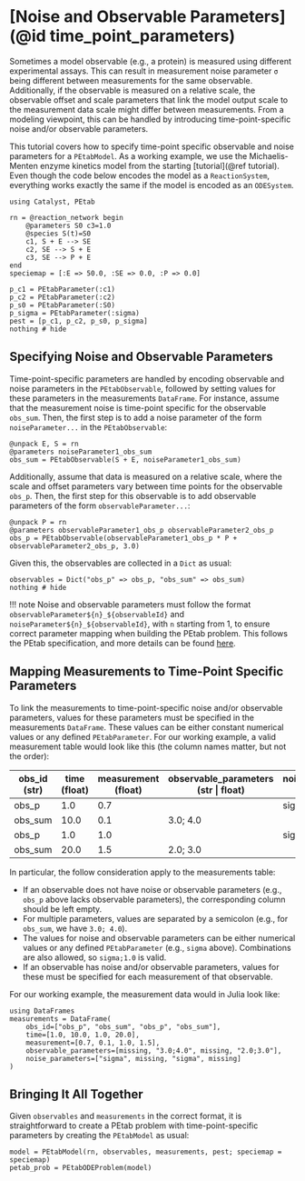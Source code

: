# [Noise and Observable Parameters](@id time_point_parameters)

Sometimes a model observable (e.g., a protein) is measured using different experimental assays. This can result in measurement noise parameter `σ` being different between measurements for the same observable. Additionally, if the observable is measured on a relative scale, the observable offset and scale parameters that link the model output scale to the measurement data scale might differ between measurements. From a modeling viewpoint, this can be handled by introducing time-point-specific noise and/or observable parameters.

This tutorial covers how to specify time-point specific observable and noise parameters for a `PEtabModel`. As a working example, we use the Michaelis-Menten enzyme kinetics model from the starting [tutorial](@ref tutorial). Even though the code below encodes the model as a `ReactionSystem`, everything works exactly the same if the model is encoded as an `ODESystem`.

```@example 1
using Catalyst, PEtab

rn = @reaction_network begin
    @parameters S0 c3=1.0
    @species S(t)=S0
    c1, S + E --> SE
    c2, SE --> S + E
    c3, SE --> P + E
end
speciemap = [:E => 50.0, :SE => 0.0, :P => 0.0]

p_c1 = PEtabParameter(:c1)
p_c2 = PEtabParameter(:c2)
p_s0 = PEtabParameter(:S0)
p_sigma = PEtabParameter(:sigma)
pest = [p_c1, p_c2, p_s0, p_sigma]
nothing # hide
```

## Specifying Noise and Observable Parameters

Time-point-specific parameters are handled by encoding observable and noise parameters in the `PEtabObservable`, followed by setting values for these parameters in the measurements `DataFrame`. For instance, assume that the measurement noise is time-point specific for the observable `obs_sum`. Then, the first step is to add a noise parameter of the form `noiseParameter...` in the `PEtabObservable`:

```@example 1
@unpack E, S = rn
@parameters noiseParameter1_obs_sum
obs_sum = PEtabObservable(S + E, noiseParameter1_obs_sum)
```

Additionally, assume that data is measured on a relative scale, where the scale and offset parameters vary between time points for the observable `obs_p`. Then, the first step for this observable is to add observable parameters of the form `observableParameter...`:

```@example 1
@unpack P = rn
@parameters observableParameter1_obs_p observableParameter2_obs_p
obs_p = PEtabObservable(observableParameter1_obs_p * P + observableParameter2_obs_p, 3.0)
```

Given this, the observables are collected in a `Dict` as usual:

```@example 1
observables = Dict("obs_p" => obs_p, "obs_sum" => obs_sum)
nothing # hide
```

!!! note
    Noise and observable parameters must follow the format `observableParameter${n}_${observableId}` and `noiseParameter${n}_${observableId}`, with `n` starting from 1, to ensure correct parameter mapping when building the PEtab problem. This follows the PEtab specification, and more details can be found [here](https://petab.readthedocs.io/en/latest/index.html).

## Mapping Measurements to Time-Point Specific Parameters  

To link the measurements to time-point-specific noise and/or observable parameters, values for these parameters must be specified in the measurements `DataFrame`. These values can be either constant numerical values or any defined `PEtabParameter`. For our working example, a valid measurement table would look like this (the column names matter, but not the order):

| obs_id (str) | time (float) | measurement (float) | observable_parameters (str \| float) | noise_parameters (str \| float) |
|--------------|--------------|---------------------|--------------------------------------|---------------------------------|
| obs_p        | 1.0          | 0.7                 |                                      | sigma                           |
| obs_sum      | 10.0         | 0.1                 | 3.0; 4.0                             |                                 |
| obs_p        | 1.0          | 1.0                 |                                      | sigma                           |
| obs_sum      | 20.0         | 1.5                 | 2.0; 3.0                             |                                 |

In particular, the follow consideration apply to the measurements table:

- If an observable does not have noise or observable parameters (e.g., `obs_p` above lacks observable parameters), the corresponding column should be left empty.
- For multiple parameters, values are separated by a semicolon (e.g., for `obs_sum`, we have `3.0; 4.0`).
- The values for noise and observable parameters can be either numerical values or any defined `PEtabParameter` (e.g., `sigma` above). Combinations are also allowed, so `sigma;1.0` is valid.
- If an observable has noise and/or observable parameters, values for these must be specified for each measurement of that observable.

For our working example, the measurement data would in Julia look like:

```@example 1
using DataFrames
measurements = DataFrame(
    obs_id=["obs_p", "obs_sum", "obs_p", "obs_sum"],
    time=[1.0, 10.0, 1.0, 20.0],
    measurement=[0.7, 0.1, 1.0, 1.5], 
    observable_parameters=[missing, "3.0;4.0", missing, "2.0;3.0"],
    noise_parameters=["sigma", missing, "sigma", missing]
)
```

## Bringing It All Together

Given `observables` and `measurements` in the correct format, it is straightforward to create a PEtab problem with time-point-specific parameters by creating the `PEtabModel` as usual:

```@example 1
model = PEtabModel(rn, observables, measurements, pest; speciemap = speciemap)
petab_prob = PEtabODEProblem(model)
```
